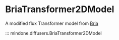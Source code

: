 <!--Copyright 2025 The HuggingFace Team. All rights reserved.

Licensed under the Apache License, Version 2.0 (the "License"); you may not use this file except in compliance with
the License. You may obtain a copy of the License at

http://www.apache.org/licenses/LICENSE-2.0

Unless required by applicable law or agreed to in writing, software distributed under the License is distributed on
an "AS IS" BASIS, WITHOUT WARRANTIES OR CONDITIONS OF ANY KIND, either express or implied. See the License for the
specific language governing permissions and limitations under the License.
-->

# BriaTransformer2DModel

A modified flux Transformer model from [Bria](https://huggingface.co/briaai/BRIA-3.2)

::: mindone.diffusers.BriaTransformer2DModel
